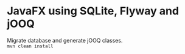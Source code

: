 # JavaFX using SQLite, Flyway and jOOQ

Migrate database and generate jOOQ classes.  
`mvn clean install`
